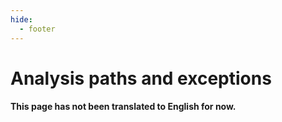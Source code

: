 ```yaml
---
hide:
  - footer
---
```

# Analysis paths and exceptions

#### This page has not been translated to English for now.
